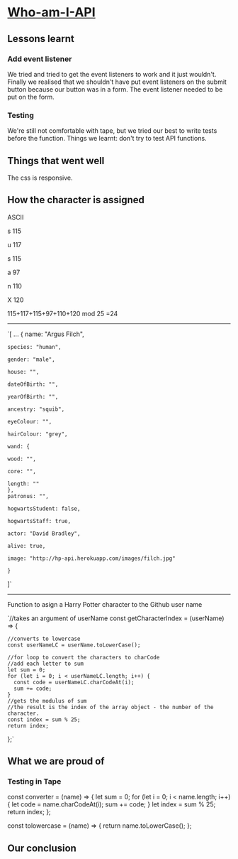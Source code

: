 # [Who-am-I-API](https://fac-15.github.io/Who-am-I-API/)

## Lessons learnt

### Add event listener 

We tried and tried to get the event listeners to work and it just wouldn't. Finally we realised that we shouldn't have put event listeners on the submit button because our button was in a form. The event listener needed to be put on the form. 

### Testing 

We're still not comfortable with tape, but we tried our best to write tests before the function. Things we learnt: don't try to test API functions. 

## Things that went well

The css is responsive.




How the character is assigned
----------------------------

  ASCII
  
s 115

u 117

s 115

a  97

n 110

X 120

115+117+115+97+110+120 mod 25
=24
______________________________

`[ ...
   {
    name: "Argus Filch",
    
    species: "human",
    
    gender: "male",
    
    house: "",
    
    dateOfBirth: "",
    
    yearOfBirth: "",
    
    ancestry: "squib",
    
    eyeColour: "",
    
    hairColour: "grey",
    
    wand: {
    
    wood: "",
    
    core: "",
    
    length: ""
    },
    patronus: "",
    
    hogwartsStudent: false,
    
    hogwartsStaff: true,
    
    actor: "David Bradley",
    
    alive: true,
    
    image: "http://hp-api.herokuapp.com/images/filch.jpg"
    
    }
    
]`

------------------------------------------------------------------
Function to asign a Harry Potter character to the Github user name
  
  `//takes an argument of userName
  const getCharacterIndex = (userName) => {
    
    //converts to lowercase
    const userNameLC = userName.toLowerCase();
     
    //for loop to convert the characters to charCode
    //add each letter to sum
    let sum = 0;
    for (let i = 0; i < userNameLC.length; i++) {
      const code = userNameLC.charCodeAt(i);
      sum += code;
    }
    //gets the modulus of sum
    //the result is the index of the array object - the number of the character.
    const index = sum % 25;
    return index;
  };`

## What we are proud of
### Testing in Tape

const converter = (name) => {
  let sum = 0;
  for (let i = 0; i < name.length; i++) {
    let code = name.charCodeAt(i);
    sum += code;
  }
  let index = sum % 25;
  return index;
};

const tolowercase = (name) => {
  return name.toLowerCase();
};


## Our conclusion


